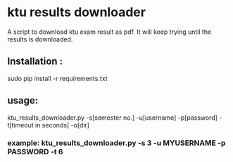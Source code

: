 # ktu results downloader

A script to download ktu exam result as pdf.
It will keep trying until the results is downloaded.

## Installation : 
sudo pip install -r requirements.txt

##  usage: 
ktu_results_downloader.py -s[semester no.] -u[username] -p[password] -t[timeout in seconds] -o[dir]

### example: ktu_results_downloader.py -s 3 -u MYUSERNAME -p PASSWORD -t 6 